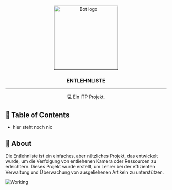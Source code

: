 <p align="center">
  <a href="" rel="noopener">
 <img width=200px height=200px src="https://cdn-icons-png.flaticon.com/512/1950/1950715.png" alt="Bot logo"></a>
</p>

<h3 align="center">ENTLEHNLISTE</h3>

---

<p align="center"> 💻 Ein ITP Projekt.
    <br> 
</p>

## 📝 Table of Contents
+ hier steht noch nix

## 🧐 About <a name = "about"></a>

Die Entlehnliste ist ein einfaches, aber nützliches Projekt, das entwickelt wurde, um die Verfolgung von entliehenen Kamera oder Ressourcen zu erleichtern. Dieses Projekt wurde erstellt, um Lehrer bei der effizienten Verwaltung und Überwachung von ausgeliehenen Artikeln zu unterstützen.


![Working](https://media0.giphy.com/media/kLOkqcrdC5mrCE7k7G/giphy.gif)
